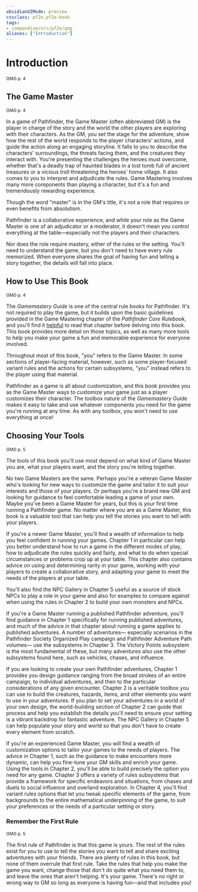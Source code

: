 ```yaml
---
obsidianUIMode: preview
cssclass: pf2e,pf2e-book
tags:
- compendium/src/pf2e/gmg
aliases: ["Introduction"]
---
```

# Introduction
<sup>GMG p. 4</sup>

## The Game Master
<sup>GMG p. 4</sup>

In a game of Pathfinder, the Game Master (often abbreviated GM) is the player in charge of the story and the world the other players are exploring with their characters. As the GM, you set the stage for the adventure, show how the rest of the world responds to the player characters' actions, and guide the action along an engaging storyline. It falls to you to describe the characters' surroundings, the threats facing them, and the creatures they interact with. You're presenting the challenges the heroes must overcome, whether that's a deadly trap of haunted blades in a lost tomb full of ancient treasures or a vicious troll threatening the heroes' home village. It also comes to you to interpret and adjudicate the rules. Game Mastering involves many more components than playing a character, but it's a fun and tremendously rewarding experience.

Though the word "master" is in the GM's title, it's not a role that requires or even benefits from absolutism.

Pathfinder is a collaborative experience, and while your role as the Game Master is one of an adjudicator or a moderator, it doesn't mean you control everything at the table—especially not the players and their characters.

Nor does the role require mastery, either of the rules or the setting. You'll need to understand the game, but you don't need to have every rule memorized. When everyone shares the goal of having fun and telling a story together, the details will fall into place.

## How to Use This Book
<sup>GMG p. 4</sup>

The _Gamemastery Guide_ is one of the central rule books for Pathfinder. It's not required to play the game, but it builds upon the basic guidelines provided in the Game Mastering chapter of the _Pathfinder Core Rulebook_, and you'll find it [helpful](../conditions.md#Helpful) to read that chapter before delving into this book. This book provides more detail on those topics, as well as many more tools to help you make your game a fun and memorable experience for everyone involved.

Throughout most of this book, "you" refers to the Game Master. In some sections of player-facing material, however, such as some player-focused variant rules and the actions for certain subsystems, "you" instead refers to the player using that material.

Pathfinder as a game is all about customization, and this book provides you as the Game Master ways to customize your game just as a player customizes their character. The toolbox nature of the _Gamemastery Guide_ makes it easy to take and use whatever components you need for the game you're running at any time. As with any toolbox, you won't need to use everything at once!

## Choosing Your Tools
<sup>GMG p. 5</sup>

The tools of this book you'll use most depend on what kind of Game Master you are, what your players want, and the story you're telling together.

No two Game Masters are the same. Perhaps you're a veteran Game Master who's looking for new ways to customize the game and tailor it to suit your interests and those of your players. Or perhaps you're a brand new GM and looking for guidance to feel comfortable leading a game of your own. Maybe you've been a Game Master for years, but this is your first time running a Pathfinder game. No matter where you are as a Game Master, this book is a valuable tool that can help you tell the stories you want to tell with your players.

If you're a newer Game Master, you'll find a wealth of information to help you feel confident in running your games. Chapter 1 in particular can help you better understand how to run a game in the different modes of play, how to adjudicate the rules quickly and fairly, and what to do when special circumstances or problems crop up at your table. This chapter also contains advice on using and determining rarity in your game, working with your players to create a collaborative story, and adapting your game to meet the needs of the players at your table.

You'll also find the NPC Gallery in Chapter 5 useful as a source of stock NPCs to play a role in your game and also for examples to compare against when using the rules in Chapter 2 to build your own monsters and NPCs.

If you're a Game Master running a published Pathfinder adventure, you'll find guidance in Chapter 1 specifically for running published adventures, and much of the advice in that chapter about running a game applies to published adventures. A number of adventures— especially scenarios in the Pathfinder Society Organized Play campaign and Pathfinder Adventure Path volumes— use the subsystems in Chapter 3. The Victory Points subsystem is the most fundamental of these, but many adventures also use the other subsystems found here, such as vehicles, chases, and influence.

If you are looking to create your own Pathfinder adventures, Chapter 1 provides you design guidance ranging from the broad strokes of an entire campaign, to individual adventures, and then to the particular considerations of any given encounter. Chapter 2 is a veritable toolbox you can use to build the creatures, hazards, items, and other elements you want to use in your adventures. If you plan to set your adventures in a world of your own design, the world-building section of Chapter 2 can guide that process and help you establish the details you'll need to ensure your setting is a vibrant backdrop for fantastic adventure. The NPC Gallery in Chapter 5 can help populate your story and world so that you don't have to create every element from scratch.

If you're an experienced Game Master, you will find a wealth of customization options to tailor your games to the needs of players. The advice in Chapter 1, such as the guidance to make encounters more dynamic, can help you fine-tune your GM skills and enrich your game. Using the tools in Chapter 2, you'll be able to build precisely the option you need for any game. Chapter 3 offers a variety of rules subsystems that provide a framework for specific endeavors and situations, from chases and duels to social influence and overland exploration. In Chapter 4, you'll find variant rules options that let you tweak specific elements of the game, from backgrounds to the entire mathematical underpinning of the game, to suit your preferences or the needs of a particular setting or story.

### Remember the First Rule
<sup>GMG p. 5</sup>

The first rule of Pathfinder is that this game is yours. The rest of the rules exist for you to use to tell the stories you want to tell and share exciting adventures with your friends. There are plenty of rules in this book, but none of them overrule that first rule. Take the rules that help you make the game you want, change those that don't do quite what you need them to, and leave the ones that aren't helping. It's your game. There's no right or wrong way to GM so long as everyone is having fun—and that includes you!